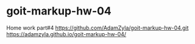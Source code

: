 # goit-markup-hw-04
Home work part#4
https://github.com/AdamZyla/goit-markup-hw-04.git
https://adamzyla.github.io/goit-markup-hw-04/
